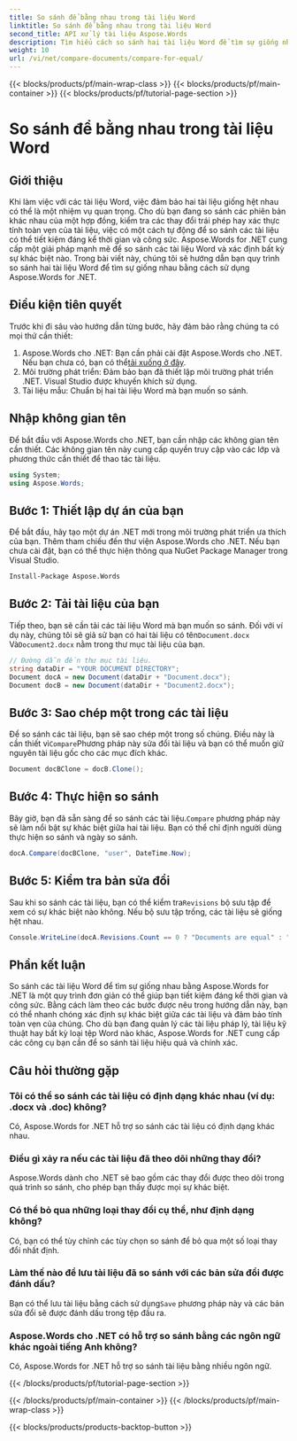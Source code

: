 ```yaml
---
title: So sánh để bằng nhau trong tài liệu Word
linktitle: So sánh để bằng nhau trong tài liệu Word
second_title: API xử lý tài liệu Aspose.Words
description: Tìm hiểu cách so sánh hai tài liệu Word để tìm sự giống nhau bằng Aspose.Words cho .NET. Thực hiện theo hướng dẫn từng bước này để đảm bảo các tài liệu của bạn giống hệt nhau.
weight: 10
url: /vi/net/compare-documents/compare-for-equal/
---
```


{{< blocks/products/pf/main-wrap-class >}}
{{< blocks/products/pf/main-container >}}
{{< blocks/products/pf/tutorial-page-section >}}

# So sánh để bằng nhau trong tài liệu Word

## Giới thiệu

Khi làm việc với các tài liệu Word, việc đảm bảo hai tài liệu giống hệt nhau có thể là một nhiệm vụ quan trọng. Cho dù bạn đang so sánh các phiên bản khác nhau của một hợp đồng, kiểm tra các thay đổi trái phép hay xác thực tính toàn vẹn của tài liệu, việc có một cách tự động để so sánh các tài liệu có thể tiết kiệm đáng kể thời gian và công sức. Aspose.Words for .NET cung cấp một giải pháp mạnh mẽ để so sánh các tài liệu Word và xác định bất kỳ sự khác biệt nào. Trong bài viết này, chúng tôi sẽ hướng dẫn bạn quy trình so sánh hai tài liệu Word để tìm sự giống nhau bằng cách sử dụng Aspose.Words for .NET. 

## Điều kiện tiên quyết

Trước khi đi sâu vào hướng dẫn từng bước, hãy đảm bảo rằng chúng ta có mọi thứ cần thiết:

1.  Aspose.Words cho .NET: Bạn cần phải cài đặt Aspose.Words cho .NET. Nếu bạn chưa có, bạn có thể[tải xuống ở đây](https://releases.aspose.com/words/net/).
2. Môi trường phát triển: Đảm bảo bạn đã thiết lập môi trường phát triển .NET. Visual Studio được khuyến khích sử dụng.
3. Tài liệu mẫu: Chuẩn bị hai tài liệu Word mà bạn muốn so sánh.

## Nhập không gian tên

Để bắt đầu với Aspose.Words cho .NET, bạn cần nhập các không gian tên cần thiết. Các không gian tên này cung cấp quyền truy cập vào các lớp và phương thức cần thiết để thao tác tài liệu.

```csharp
using System;
using Aspose.Words;
```

## Bước 1: Thiết lập dự án của bạn

Để bắt đầu, hãy tạo một dự án .NET mới trong môi trường phát triển ưa thích của bạn. Thêm tham chiếu đến thư viện Aspose.Words cho .NET. Nếu bạn chưa cài đặt, bạn có thể thực hiện thông qua NuGet Package Manager trong Visual Studio.

```sh
Install-Package Aspose.Words
```

## Bước 2: Tải tài liệu của bạn

 Tiếp theo, bạn sẽ cần tải các tài liệu Word mà bạn muốn so sánh. Đối với ví dụ này, chúng tôi sẽ giả sử bạn có hai tài liệu có tên`Document.docx` Và`Document2.docx` nằm trong thư mục tài liệu của bạn.

```csharp
// Đường dẫn đến thư mục tài liệu.
string dataDir = "YOUR DOCUMENT DIRECTORY";
Document docA = new Document(dataDir + "Document.docx");
Document docB = new Document(dataDir + "Document2.docx");
```

## Bước 3: Sao chép một trong các tài liệu

 Để so sánh các tài liệu, bạn sẽ sao chép một trong số chúng. Điều này là cần thiết vì`Compare`Phương pháp này sửa đổi tài liệu và bạn có thể muốn giữ nguyên tài liệu gốc cho các mục đích khác.

```csharp
Document docBClone = docB.Clone();
```

## Bước 4: Thực hiện so sánh

 Bây giờ, bạn đã sẵn sàng để so sánh các tài liệu.`Compare` phương pháp này sẽ làm nổi bật sự khác biệt giữa hai tài liệu. Bạn có thể chỉ định người dùng thực hiện so sánh và ngày so sánh.

```csharp
docA.Compare(docBClone, "user", DateTime.Now);
```

## Bước 5: Kiểm tra bản sửa đổi

 Sau khi so sánh các tài liệu, bạn có thể kiểm tra`Revisions` bộ sưu tập để xem có sự khác biệt nào không. Nếu bộ sưu tập trống, các tài liệu sẽ giống hệt nhau.

```csharp
Console.WriteLine(docA.Revisions.Count == 0 ? "Documents are equal" : "Documents are not equal");
```

## Phần kết luận

So sánh các tài liệu Word để tìm sự giống nhau bằng Aspose.Words for .NET là một quy trình đơn giản có thể giúp bạn tiết kiệm đáng kể thời gian và công sức. Bằng cách làm theo các bước được nêu trong hướng dẫn này, bạn có thể nhanh chóng xác định sự khác biệt giữa các tài liệu và đảm bảo tính toàn vẹn của chúng. Cho dù bạn đang quản lý các tài liệu pháp lý, tài liệu kỹ thuật hay bất kỳ loại tệp Word nào khác, Aspose.Words for .NET cung cấp các công cụ bạn cần để so sánh tài liệu hiệu quả và chính xác.

## Câu hỏi thường gặp

### Tôi có thể so sánh các tài liệu có định dạng khác nhau (ví dụ: .docx và .doc) không?
Có, Aspose.Words for .NET hỗ trợ so sánh các tài liệu có định dạng khác nhau.

### Điều gì xảy ra nếu các tài liệu đã theo dõi những thay đổi?
Aspose.Words dành cho .NET sẽ bao gồm các thay đổi được theo dõi trong quá trình so sánh, cho phép bạn thấy được mọi sự khác biệt.

### Có thể bỏ qua những loại thay đổi cụ thể, như định dạng không?
Có, bạn có thể tùy chỉnh các tùy chọn so sánh để bỏ qua một số loại thay đổi nhất định.

### Làm thế nào để lưu tài liệu đã so sánh với các bản sửa đổi được đánh dấu?
 Bạn có thể lưu tài liệu bằng cách sử dụng`Save` phương pháp này và các bản sửa đổi sẽ được đánh dấu trong tệp đầu ra.

### Aspose.Words cho .NET có hỗ trợ so sánh bằng các ngôn ngữ khác ngoài tiếng Anh không?
Có, Aspose.Words for .NET hỗ trợ so sánh tài liệu bằng nhiều ngôn ngữ.

{{< /blocks/products/pf/tutorial-page-section >}}

{{< /blocks/products/pf/main-container >}}
{{< /blocks/products/pf/main-wrap-class >}}

{{< blocks/products/products-backtop-button >}}
